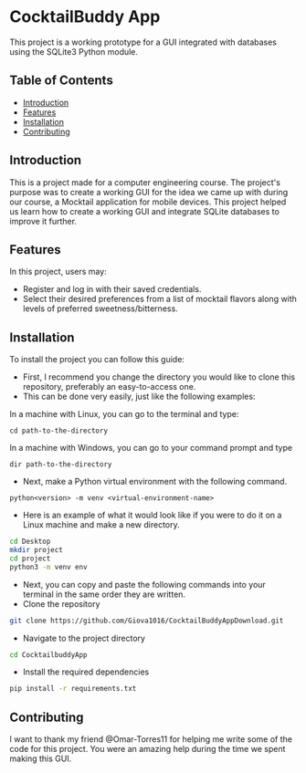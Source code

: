 # CocktailBuddy App

This project is a working prototype for a GUI integrated with databases using the SQLite3 Python module.

## Table of Contents
- [Introduction](#introduction)
- [Features](#features)
- [Installation](#installation)
- [Contributing](#contributing)

## Introduction

This is a project made for a computer engineering course. The project's purpose was to create a working GUI for the idea we came up with during our course, a Mocktail application for mobile devices.
This project helped us learn how to create a working GUI and integrate SQLite databases to improve it further.

## Features

In this project, users may:
- Register and log in with their saved credentials.
- Select their desired preferences from a list of mocktail flavors along with levels of preferred sweetness/bitterness.

## Installation

To install the project you can follow this guide:
- First, I recommend you change the directory you would like to clone this repository, preferably an easy-to-access one.
- This can be done very easily, just like the following examples:

In a machine with Linux, you can go to the terminal and type: 

```
cd path-to-the-directory
```

In a machine with Windows, you can go to your command prompt and type

```
dir path-to-the-directory
```
- Next, make a Python virtual environment with the following command.

```
python<version> -m venv <virtual-environment-name>
```

- Here is an example of what it would look like if you were to do it on a Linux machine and make a new directory.

```bash
cd Desktop
mkdir project
cd project
python3 -m venv env
```

- Next, you can copy and paste the following commands into your terminal in the same order they are written.
- Clone the repository

```bash
git clone https://github.com/Giova1016/CocktailBuddyAppDownload.git
```

- Navigate to the project directory

```bash
cd CocktailbuddyApp
```

- Install the required dependencies

```bash
pip install -r requirements.txt
```

## Contributing
I want to thank my friend @Omar-Torres11 for helping me write some of the code for this project. You were an amazing help during the time we spent making this GUI.
